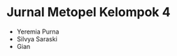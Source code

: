 # Jurnal Metopel Kelompok 4

<ul>
  <li>Yeremia Purna</li>
  <li>Silvya Saraski</li>
  <li>Gian</li>
</ul>

